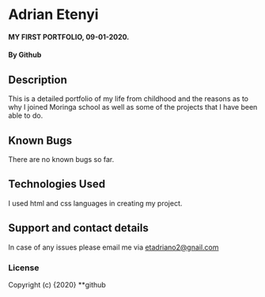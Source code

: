 # Adrian Etenyi
#### MY FIRST PORTFOLIO, 09-01-2020.
#### By Github
## Description
This is a detailed portfolio of my life from childhood and the reasons as to why I joined Moringa school as well as some of the projects that I have been able to do.
## Known Bugs
There are no known bugs so far.
## Technologies Used
I used html and css languages in creating my project.
## Support and contact details
In case of any issues please email me via etadriano2@gnail.com
### License

Copyright (c) {2020} **github
